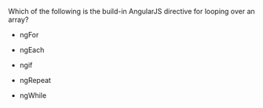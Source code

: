 Which of the following is the build-in AngularJS directive for looping over an array?

- ngFor

- ngEach

- ngif

- ngRepeat

- ngWhile